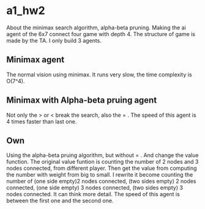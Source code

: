 # a1_hw2
About the minimax search algorithm, alpha-beta pruning.
Making the ai agent of the 6x7 connect four game with depth 4.
The structure of game is made by the TA.
I only build 3 agents.
## Minimax agent
The normal vision using minimax. 
It runs very slow, the time complexity is O(7^4). 
## Minimax with Alpha-beta pruing agent
Not only the > or < break the search, also the = .
The speed of this agent is 4 times faster than last one. 
## Own
Using the alpha-beta pruing algorithm, but without = .
And change the value function.
The original value funtion is counting the number of 2 nodes  and 3 nodes connected, from different player. 
Then get the value from computing the number with weight from big to small.
I rewrite it become counting the number of (one side empty)2 nodes connected, (two sides empty) 2 nodes connected, 
(one side empty) 3 nodes connected, (two sides empty) 3 nodes connected.
It can think more detail.
The speed of this agent is between the first one and the second one.

